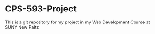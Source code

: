# CPS-593-Project
This is a git repository for my project in my Web Development Course at SUNY New Paltz

